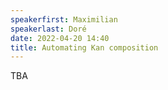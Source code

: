 ```yaml
---
speakerfirst: Maximilian
speakerlast: Doré
date: 2022-04-20 14:40
title: Automating Kan composition
---
```


TBA